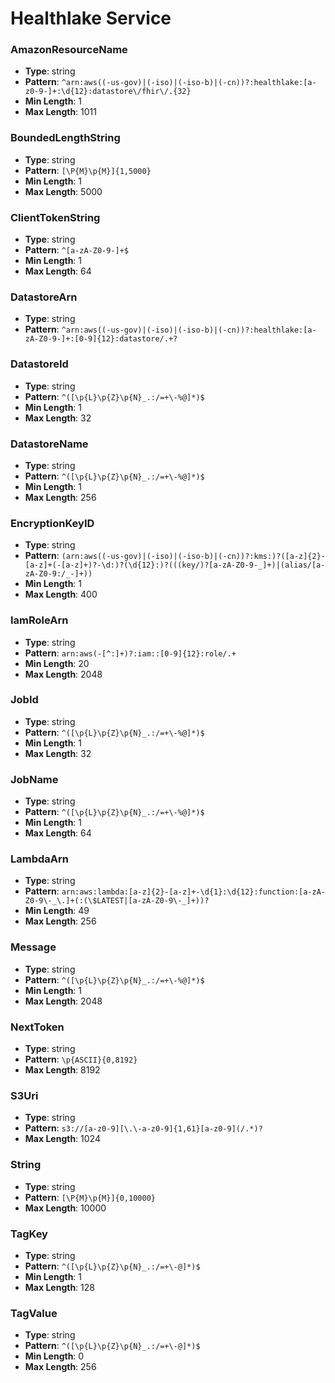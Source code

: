 # Healthlake Service

### AmazonResourceName
- **Type**: string
- **Pattern**: `^arn:aws((-us-gov)|(-iso)|(-iso-b)|(-cn))?:healthlake:[a-z0-9-]+:\d{12}:datastore\/fhir\/.{32}`
- **Min Length**: 1
- **Max Length**: 1011

### BoundedLengthString
- **Type**: string
- **Pattern**: `[\P{M}\p{M}]{1,5000}`
- **Min Length**: 1
- **Max Length**: 5000

### ClientTokenString
- **Type**: string
- **Pattern**: `^[a-zA-Z0-9-]+$`
- **Min Length**: 1
- **Max Length**: 64

### DatastoreArn
- **Type**: string
- **Pattern**: `^arn:aws((-us-gov)|(-iso)|(-iso-b)|(-cn))?:healthlake:[a-zA-Z0-9-]+:[0-9]{12}:datastore/.+?`

### DatastoreId
- **Type**: string
- **Pattern**: `^([\p{L}\p{Z}\p{N}_.:/=+\-%@]*)$`
- **Min Length**: 1
- **Max Length**: 32

### DatastoreName
- **Type**: string
- **Pattern**: `^([\p{L}\p{Z}\p{N}_.:/=+\-%@]*)$`
- **Min Length**: 1
- **Max Length**: 256

### EncryptionKeyID
- **Type**: string
- **Pattern**: `(arn:aws((-us-gov)|(-iso)|(-iso-b)|(-cn))?:kms:)?([a-z]{2}-[a-z]+(-[a-z]+)?-\d:)?(\d{12}:)?(((key/)?[a-zA-Z0-9-_]+)|(alias/[a-zA-Z0-9:/_-]+))`
- **Min Length**: 1
- **Max Length**: 400

### IamRoleArn
- **Type**: string
- **Pattern**: `arn:aws(-[^:]+)?:iam::[0-9]{12}:role/.+`
- **Min Length**: 20
- **Max Length**: 2048

### JobId
- **Type**: string
- **Pattern**: `^([\p{L}\p{Z}\p{N}_.:/=+\-%@]*)$`
- **Min Length**: 1
- **Max Length**: 32

### JobName
- **Type**: string
- **Pattern**: `^([\p{L}\p{Z}\p{N}_.:/=+\-%@]*)$`
- **Min Length**: 1
- **Max Length**: 64

### LambdaArn
- **Type**: string
- **Pattern**: `arn:aws:lambda:[a-z]{2}-[a-z]+-\d{1}:\d{12}:function:[a-zA-Z0-9\-_\.]+(:(\$LATEST|[a-zA-Z0-9\-_]+))?`
- **Min Length**: 49
- **Max Length**: 256

### Message
- **Type**: string
- **Pattern**: `^([\p{L}\p{Z}\p{N}_.:/=+\-%@]*)$`
- **Min Length**: 1
- **Max Length**: 2048

### NextToken
- **Type**: string
- **Pattern**: `\p{ASCII}{0,8192}`
- **Max Length**: 8192

### S3Uri
- **Type**: string
- **Pattern**: `s3://[a-z0-9][\.\-a-z0-9]{1,61}[a-z0-9](/.*)?`
- **Max Length**: 1024

### String
- **Type**: string
- **Pattern**: `[\P{M}\p{M}]{0,10000}`
- **Max Length**: 10000

### TagKey
- **Type**: string
- **Pattern**: `^([\p{L}\p{Z}\p{N}_.:/=+\-@]*)$`
- **Min Length**: 1
- **Max Length**: 128

### TagValue
- **Type**: string
- **Pattern**: `^([\p{L}\p{Z}\p{N}_.:/=+\-@]*)$`
- **Min Length**: 0
- **Max Length**: 256

